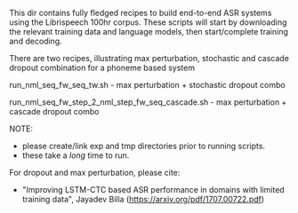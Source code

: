 
This dir contains fully fledged recipes to build end-to-end ASR systems using
the Librispeech 100hr corpus. These scripts will start by downloading 
the relevant training data and language models, then start/complete training 
and decoding.

There are two recipes, illustrating max perturbation, stochastic and cascade 
dropout combination for a phoneme based system

run_nml_seq_fw_seq_tw.sh  - max perturbation + stochastic dropout combo
 
run_nml_seq_fw_step_2_nml_step_fw_seq_cascade.sh - max perturbation + cascade
                                                       dropout combo

NOTE:

- please create/link exp and tmp directories prior to running scripts.
- these take a *long* time to run.

For dropout and max perturbation, please cite:
- "Improving LSTM-CTC based ASR performance in domains with limited training data", Jayadev Billa (https://arxiv.org/pdf/1707.00722.pdf)
